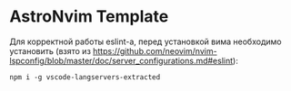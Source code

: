 # AstroNvim Template
Для корректной работы eslint-а, перед установкой вима необходимо установить (взято из https://github.com/neovim/nvim-lspconfig/blob/master/doc/server_configurations.md#eslint):

```shell
npm i -g vscode-langservers-extracted
```

